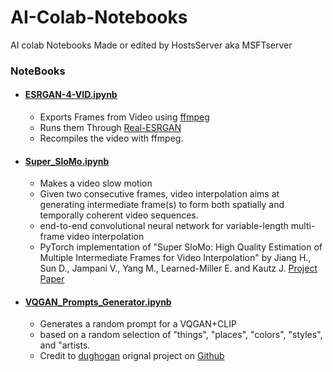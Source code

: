 # AI-Colab-Notebooks
AI colab Notebooks Made or edited by HostsServer aka MSFTserver

### NoteBooks

- #### [ESRGAN-4-VID.ipynb](ESRGAN-4-VID.ipynb)
  - Exports Frames from Video using [ffmpeg](https://www.ffmpeg.org/)
  - Runs them Through [Real-ESRGAN](https://github.com/xinntao/Real-ESRGAN)
  - Recompiles the video with ffmpeg.
 
- #### [Super_SloMo.ipynb](Super_SloMo.ipynb)
  - Makes a video slow motion
  - Given two consecutive frames, video interpolation aims at generating intermediate frame(s) to form both spatially and temporally coherent video sequences.
  - end-to-end convolutional neural network for variable-length multi-frame video interpolation
  - PyTorch implementation of "Super SloMo: High Quality Estimation of Multiple Intermediate Frames for Video Interpolation" by Jiang H., Sun D., Jampani V., Yang M., Learned-Miller E. and Kautz J. [Project](https://people.cs.umass.edu/~hzjiang/projects/superslomo/) [Paper](https://arxiv.org/abs/1712.00080)

- #### [VQGAN_Prompts_Generator.ipynb](VQGAN_Prompts_Generator.ipynb)
  - Generates a random prompt for a VQGAN+CLIP
  - based on a random selection of "things", "places", "colors", "styles", and "artists.
  - Credit to [dughogan](https://github.com/dughogan) orignal project on [Github](https://github.com/dughogan/VQGAN_Prompts)
